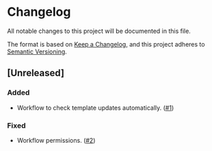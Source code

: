 # Changelog
All notable changes to this project will be documented in this file.

The format is based on [Keep a Changelog](https://keepachangelog.com/en/1.0.0/), and this project adheres to [Semantic Versioning](https://semver.org/spec/v2.0.0.html).

## [Unreleased]

### Added
- Workflow to check template updates automatically. ([#1](https://github.com/zpetan/python-project-template/pull/1))

### Fixed
- Workflow permissions.  ([#2](https://github.com/zpetan/python-project-template/pull/2))
